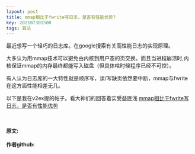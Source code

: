 ```yaml
---
layout: post
title: mmap相比于fwrite写日志，是否有性能优势?
key: 202107301500
tags: 算法
---
```


最近想写一个轻巧的日志库。在google搜索有关高性能日志的实现原理。

大多认为用mmap技术可以避免由内核到用户态的页交换。而且当进程崩溃时,内核保证mmap的内存最终都能写入磁盘（但具体啥时候程序已经不可控）。

有人认为日志库的一大特性就是顺序写，读/写缺页依然要中断，mmap与fwrite在这方面性能相差无几。

以下是我在v2ex提的帖子。看大神们的回答着实受益匪浅
[mmap相比于fwrite写日志，是否有性能优势](https://www.v2ex.com/t/791638#reply27)

<br>	
<br>	
<b>原文:<br>
<https://lizijie.github.io/2021/07/17/%E7%94%9F%E6%88%90%E4%B8%8D%E9%87%8D%E5%A4%8D%E9%A2%98%E7%9B%AE-%E9%9A%8F%E6%9C%BA.html>
<br>
作者github:<br>	
<https://github.com/lizijie>
</b>
